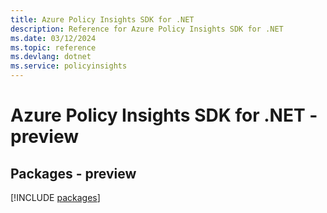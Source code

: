 ```yaml
---
title: Azure Policy Insights SDK for .NET
description: Reference for Azure Policy Insights SDK for .NET
ms.date: 03/12/2024
ms.topic: reference
ms.devlang: dotnet
ms.service: policyinsights
---
```

# Azure Policy Insights SDK for .NET - preview
## Packages - preview
[!INCLUDE [packages](policy-insights-index.md)]